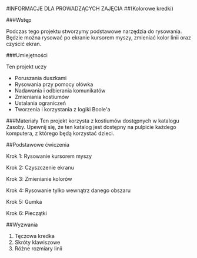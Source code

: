 #INFORMACJE DLA PROWADZĄCYCH ZAJĘCIA
##(Kolorowe kredki)

###Wstęp

Podczas tego projektu stworzymy podstawowe narzędzia do rysowania. Będzie można rysować po ekranie kursorem myszy, zmieniać kolor linii oraz czyścić ekran.

###Umiejętności

Ten projekt uczy

* Poruszania duszkami
* Rysowania przy pomocy ołówka
* Nadawania i odbierania komunikatów
* Zmieniania kostiumów
* Ustalania ograniczeń
* Tworzenia i korzystania z logiki Boole'a

###Materiały
Ten projekt korzysta z kostiumów dostępnych w katalogu Zasoby. Upewnij się, że ten katalog jest dostępny na pulpicie każdego komputera, z którego będą korzystać dzieci.

##Podstawowe ćwiczenia

Krok 1: Rysowanie kursorem myszy

Krok 2: Czyszczenie ekranu

Krok 3: Zmienianie kolorów

Krok 4: Rysowanie tylko wewnątrz danego obszaru

Krok 5: Gumka

Krok 6: Pieczątki

##Wyzwania

1. Tęczowa kredka
2. Skróty klawiszowe
3. Różne rozmiary linii
